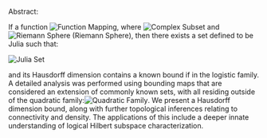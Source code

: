 Abstract: 

If a function ![Function Mapping](https://math.now.sh?from=f%3A%20%5Cmathbb%7BC%7D%20%5Cto%20%5Cmathbb%7BC%7D), where ![Complex Subset](https://math.now.sh?from=%5Cmathbb%7BC%7D%20%5Csubseteq%20%5Chat%7B%5Cmathbb%7BC%7D%7D) and ![Riemann Sphere](https://math.now.sh?from=%5Chat%7B%5Cmathbb%7BC%7D%7D%20%3D%20%5Cmathbb%7BC%7D%20%5Ccup%20%5C%7B%5Cinfty%5C%7D) (Riemann Sphere), then there exists a set defined to be Julia such that:

![Julia Set](https://math.now.sh?from=J(f)%20%3D%20%5Cpartial%5C%7Bz%20%5Cin%20%5Cmathbb%7BC%7D%20%3A%20%5Climsup_%7Bn%20%5Cto%20%5Cinfty%7D%7Cf%5E%7B(n)%7D(z)%7C%20%3C%20%5Cinfty%20%5C%7D)

and its Hausdorff dimension contains a known bound if in the logistic family. A detailed analysis was performed using bounding maps that are considered an extension of commonly known sets, with all residing outside of the quadratic family:![Quadratic Family](https://math.now.sh?from=f_c(z)%20%3D%20z%5E2%20%2B%20c). We present a Hausdorff dimension bound, along with further topological inferences relating to connectivity and density. The applications of this include a deeper innate understanding of logical Hilbert subspace characterization.
